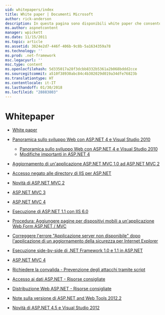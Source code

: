 ```yaml
---
uid: whitepapers/index
title: White paper | Documenti Microsoft
author: rick-anderson
description: In questa pagina sono disponibili white paper che consentono di installare e configurare ASP.NET e per facilitare la scrittura di applicazioni ASP.NET flessibile, sicure e veloce.
ms.author: aspnetcontent
manager: wpickett
ms.date: 11/15/2011
ms.topic: article
ms.assetid: 3824e2d7-446f-406b-9c8b-5a1634359a78
ms.technology: ''
ms.prod: .net-framework
msc.legacyurl: ''
msc.type: content
ms.openlocfilehash: 5d335017a28f3dcbb8332b5361a2b068bddd2cce
ms.sourcegitcommit: a510f38930abc84c4b302029d019a34dfe76823b
ms.translationtype: HT
ms.contentlocale: it-IT
ms.lasthandoff: 01/30/2018
ms.locfileid: "28883803"
---
```

<a name="whitepapers"></a>Whitepaper
====================
- [White paper](overview.md)
- [Panoramica sullo sviluppo Web con ASP.NET 4 e Visual Studio 2010](aspnet4/index.md)

    - [Panoramica sullo sviluppo Web con ASP.NET 4 e Visual Studio 2010](aspnet4/overview.md)
    - [Modifiche importanti in ASP.NET 4](aspnet4/breaking-changes.md)
- [Aggiornamento di un'applicazione ASP.NET MVC 1.0 ad ASP.NET MVC 2](aspnet-mvc2-upgrade-notes.md)
- [Accesso negato alle directory di IIS per ASP.NET](denied-access-to-iis-directories.md)
- [Novità di ASP.NET MVC 2](what-is-new-in-aspnet-mvc.md)
- [ASP.NET MVC 3](mvc3-release-notes.md)
- [ASP.NET MVC 4](mvc4-beta-release-notes.md)
- [Esecuzione di ASP.NET 1.1 con IIS 6.0](aspnet-and-iis6.md)
- [Procedura: Aggiungere pagine per dispositivi mobili a un'applicazione Web Form ASP.NET / MVC](add-mobile-pages-to-your-aspnet-web-forms-mvc-application.md)
- [Correggere l'errore "Applicazione server non disponibile" dopo l'applicazione di un aggiornamento della sicurezza per Internet Explorer](ms03-32-issue.md)
- [Esecuzione side-by-side di .NET Framework 1.0 e 1.1 in ASP.NET](side-by-side-with-10.md)
- [ASP.NET MVC 4](mvc4-release-notes.md)
- [Richiedere la convalida - Prevenzione degli attacchi tramite script](request-validation.md)
- [Accesso ai dati ASP.NET - Risorse consigliate](aspnet-data-access-content-map.md)
- [Distribuzione Web ASP.NET - Risorse consigliate](aspnet-web-deployment-content-map.md)
- [Note sulla versione di ASP.NET and Web Tools 2012.2](aspnet-and-web-tools-20122-release-notes.md)
- [Novità di ASP.NET 4.5 e Visual Studio 2012](whats-new-in-aspnet-45-and-visual-studio-2012.md)
